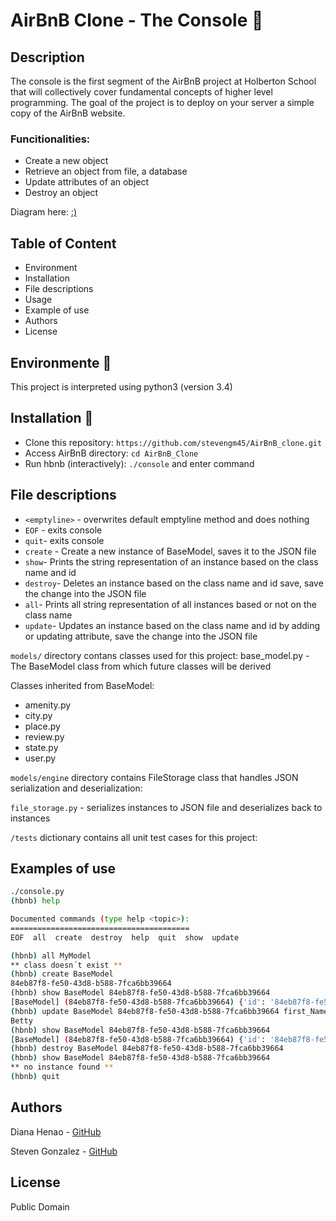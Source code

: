 # AirBnB Clone - The Console :robot:

## Description

The console is the first segment of the AirBnB project at Holberton School that will collectively cover fundamental concepts of higher level programming. The goal of the project is to deploy on your server a simple copy of the AirBnB website.

### Funcitionalities:

* Create a new object
* Retrieve an object from file, a database
* Update attributes of an object
* Destroy an object

Diagram here: [:)](https://github.com/stevengm45/AirBnB_clone/blob/main/images/diagram.jpg)

## Table of Content
* Environment
* Installation
* File descriptions
* Usage
* Example of use
* Authors
* License

## Environmente :snake:

This project is interpreted using python3 (version 3.4)

## Installation :rocket:

* Clone this repository: ```https://github.com/stevengm45/AirBnB_clone.git```
* Access AirBnB directory: ```cd AirBnB_Clone```
* Run hbnb (interactively): ```./console``` and enter command

## File descriptions

* ```<emptyline>``` - overwrites default emptyline method and does nothing
* ```EOF``` -  exits console
* ```quit```- exits console
* ```create``` - Create a new instance of BaseModel, saves it to the JSON file
* ```show```- Prints the string representation of an instance based on the class name and id
* ```destroy```- Deletes an instance based on the class name and id save, save the change into the JSON file
* ```all```- Prints all string representation of all instances based or not on the class name
* ```update```- Updates an instance based on the class name and id by adding or updating attribute, save the change into the JSON file

```models/``` directory contans classes used for this project:
base_model.py - The BaseModel class from which future classes will be derived

Classes inherited from BaseModel:
* amenity.py
* city.py
* place.py
* review.py
* state.py
* user.py

```models/engine``` directory contains FileStorage class that handles JSON serialization and deserialization:

```file_storage.py``` - serializes instances to JSON file and deserializes back to instances

```/tests``` dictionary contains all unit test cases for this project:

## Examples of use
```bash
./console.py
(hbnb) help

Documented commands (type help <topic>):
========================================
EOF  all  create  destroy  help  quit  show  update

(hbnb) all MyModel
** class doesn´t exist **
(hbnb) create BaseModel
84eb87f8-fe50-43d8-b588-7fca6bb39664
(hbnb) show BaseModel 84eb87f8-fe50-43d8-b588-7fca6bb39664
[BaseModel] (84eb87f8-fe50-43d8-b588-7fca6bb39664) {'id': '84eb87f8-fe50-43d8-b588-7fca6bb39664', 'created_at': datetime.datetime(2021, 6, 29, 22, 8, 22, 541606), 'updated_at': datetime.datetime(2021, 6, 29, 22, 8, 22, 541706)}
(hbnb) update BaseModel 84eb87f8-fe50-43d8-b588-7fca6bb39664 first_Name "Betty"
Betty
(hbnb) show BaseModel 84eb87f8-fe50-43d8-b588-7fca6bb39664
[BaseModel] (84eb87f8-fe50-43d8-b588-7fca6bb39664) {'id': '84eb87f8-fe50-43d8-b588-7fca6bb39664', 'created_at': datetime.datetime(2021, 6, 29, 22, 8, 22, 541606), 'updated_at': datetime.datetime(2021, 6, 29, 22, 8, 22, 541706), 'first_Name': 'Betty'}
(hbnb) destroy BaseModel 84eb87f8-fe50-43d8-b588-7fca6bb39664
(hbnb) show BaseModel 84eb87f8-fe50-43d8-b588-7fca6bb39664
** no instance found **
(hbnb) quit
```

## Authors
Diana Henao - [GitHub](https://github.com/dmhenaopa)

Steven Gonzalez - [GitHub](https://github.com/stevengm45)

## License
Public Domain
<!--stackedit_data:
eyJoaXN0b3J5IjpbMTU2Njg0MTQwNCwxMzQ0NTk3MTAxLDE1OT
U1MTc2NzIsNzE3NzM1MzA4LC0zODg1NTY5NTAsLTE3MzUyMzUy
MzRdfQ==
-->